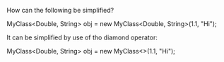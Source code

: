 How can the following be simplified?

MyClass<Double, String> obj = new MyClass<Double, String>(1.1, "Hi");

It can be simplified by use of tho diamond operator:

MyClass<Double, String> obj = new MyClass<>(1.1, "Hi");
